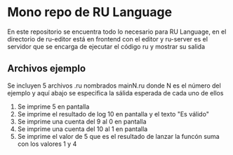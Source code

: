 # Mono repo de RU Language
En este repositorio se encuentra todo lo necesario para RU Language, en el directorio de ru-editor está en frontend con el editor y ru-server es el servidor que se encarga de ejecutar el código ru y mostrar su salida

## Archivos ejemplo
Se incluyen 5 archivos .ru nombrados mainN.ru donde N es el número del ejemplo y aquí abajo se especifica la sálida esperada de cada uno de ellos

1. Se imprime 5 en pantalla
2. Se imprime el resultado de log 10 en pantalla y el texto "Es válido"
3. Se imprime una cuenta del 9 al 0 en pantalla
4. Se imprime una cuenta del 10 al 1 en pantalla
5. Se imprime el valor de 5 que es el resultado de lanzar la funcón suma con los valores 1 y 4
